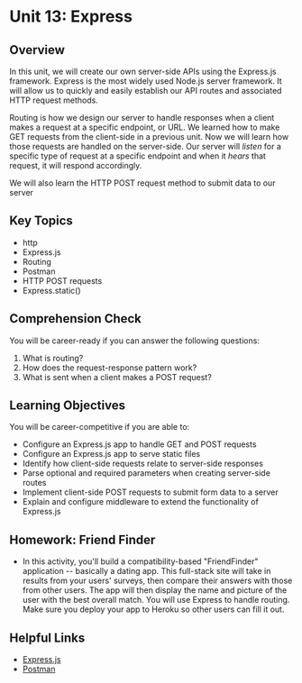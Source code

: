 # Unit 13: Express

## Overview
In this unit, we will create our own server-side APIs using the Express.js framework. Express is the most widely used Node.js server framework. It will allow us to quickly and easily establish our API routes and associated HTTP request methods. 

Routing is how we design our server to handle responses when a client makes a request at a specific endpoint, or URL. We learned how to make GET requests from the client-side in a previous unit. Now we will learn how those requests are handled on the server-side. Our server will _listen_ for a specific type of request at a specific endpoint and when it _hears_ that request, it will respond accordingly. 

We will also learn the HTTP POST request method to submit data to our server

## Key Topics
* http
* Express.js
* Routing
* Postman
* HTTP POST requests
* Express.static()


## Comprehension Check
You will be career-ready if you can answer the following questions:
1. What is routing? 
2. How does the request-response pattern work? 
3. What is sent when a client makes a POST request? 

## Learning Objectives
You will be career-competitive if you are able to:
* Configure an Express.js app to handle GET and POST requests
* Configure an Express.js app to serve static files
* Identify how client-side requests relate to server-side responses
* Parse optional and required parameters when creating server-side routes
* Implement client-side POST requests to submit form data to a server
* Explain and configure middleware to extend the functionality of Express.js

## Homework: Friend Finder
* In this activity, you'll build a compatibility-based "FriendFinder" application -- basically a dating app. This full-stack site will take in results from your users' surveys, then compare their answers with those from other users. The app will then display the name and picture of the user with the best overall match. You will use Express to handle routing. Make sure you deploy your app to Heroku so other users can fill it out.

## Helpful Links
* [Express.js](https://expressjs.com/)
* [Postman](https://www.getpostman.com/)
